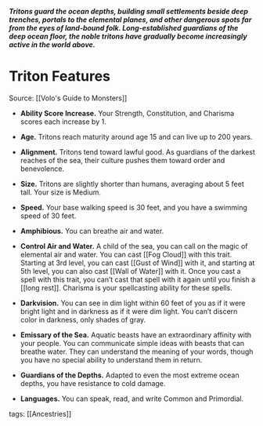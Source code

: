 _**Tritons guard the ocean depths, building small settlements beside deep trenches, portals to the elemental planes, and other dangerous spots far from the eyes of land-bound folk. Long-established guardians of the deep ocean floor, the noble tritons have gradually become increasingly active in the world above.**_

# Triton Features

Source: [[Volo's Guide to Monsters]]

-   **Ability Score Increase.** Your Strength, Constitution, and Charisma scores each increase by 1.

-   **Age.** Tritons reach maturity around age 15 and can live up to 200 years.

-   **Alignment.** Tritons tend toward lawful good. As guardians of the darkest reaches of the sea, their culture pushes them toward order and benevolence.

-   **Size.** Tritons are slightly shorter than humans, averaging about 5 feet tall. Your size is Medium.

-   **Speed.** Your base walking speed is 30 feet, and you have a swimming speed of 30 feet.

-   **Amphibious.** You can breathe air and water.

-   **Control Air and Water.** A child of the sea, you can call on the magic of elemental air and water. You can cast [[Fog Cloud]] with this trait. Starting at 3rd level, you can cast [[Gust of Wind]] with it, and starting at 5th level, you can also cast [[Wall of Water]] with it. Once you cast a spell with this trait, you can’t cast that spell with it again until you finish a [[long rest]]. Charisma is your spellcasting ability for these spells.

-   **Darkvision.** You can see in dim light within 60 feet of you as if it were bright light and in darkness as if it were dim light. You can’t discern color in darkness, only shades of gray.

-   **Emissary of the Sea.** Aquatic beasts have an extraordinary affinity with your people. You can communicate simple ideas with beasts that can breathe water. They can understand the meaning of your words, though you have no special ability to understand them in return.

-   **Guardians of the Depths.** Adapted to even the most extreme ocean depths, you have resistance to cold damage.

-   **Languages.** You can speak, read, and write Common and Primordial.

tags: [[Ancestries]]
